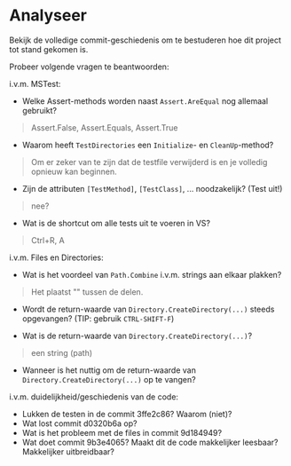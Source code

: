 # Analyseer

Bekijk de volledige commit-geschiedenis om te bestuderen hoe dit project tot stand gekomen is.

Probeer volgende vragen te beantwoorden:

i.v.m. MSTest:

- Welke Assert-methods worden naast `Assert.AreEqual` nog allemaal gebruikt?

> Assert.False, Assert.Equals, Assert.True

- Waarom heeft `TestDirectories` een `Initialize`- en `CleanUp`-method?

> Om er zeker van te zijn dat de testfile verwijderd is en je volledig opnieuw kan beginnen.

- Zijn de attributen `[TestMethod]`, `[TestClass]`, ... noodzakelijk? (Test uit!)

> nee?

- Wat is de shortcut om alle tests uit te voeren in VS?

>Ctrl+R, A

i.v.m. Files en Directories:

- Wat is het voordeel van `Path.Combine` i.v.m. strings aan elkaar plakken?

> Het plaatst "\" tussen de delen.
 
- Wordt de return-waarde van `Directory.CreateDirectory(...)` steeds opgevangen? (TIP: gebruik `CTRL-SHIFT-F`)

- Wat is de return-waarde van `Directory.CreateDirectory(...)`?

> een string (path)

- Wanneer is het nuttig om de return-waarde van `Directory.CreateDirectory(...)` op te vangen?

i.v.m. duidelijkheid/geschiedenis van de code:

- Lukken de testen in de commit 3ffe2c86? Waarom (niet)?
- Wat lost commit d0320b6a op?
- Wat is het probleem met de files in commit 9d184949?
- Wat doet commit 9b3e4065? Maakt dit de code makkelijker leesbaar? Makkelijker uitbreidbaar?
